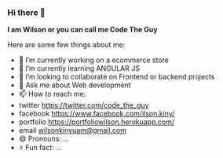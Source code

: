 ### Hi there 👋


**I am Wilson or you can call me Code The Guy**

Here are some few things about me:

- 🔭 I’m currently working on a ecommerce store
- 🌱 I’m currently learning ANGULAR JS
- 👯 I’m looking to collaborate on Frontend or backend projects
- 💬 Ask me about Web development
- 📫 How to reach me: 
- twitter https://twitter.com/code_the_guy
- facebook https://www.facebook.com/ilson.kiny/
- portfolio https://portfoliowilson.herokuapp.com/
- email wilsonkinyuam@gmail.com
- 😄 Pronouns: ...
- ⚡ Fun fact: ...

